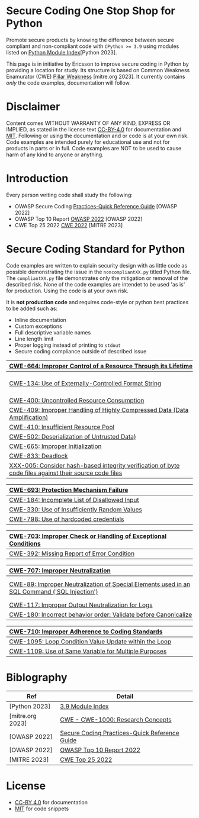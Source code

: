 # Secure Coding One Stop Shop for Python

Promote secure products by knowing the difference between secure compliant 
and non-compliant code with `CPython >= 3.9` using modules listed on 
[Python Module Index](https://docs.python.org/3.9/py-modindex.html)[Python 2023]. 

This page is in initiative by Ericsson to improve secure coding in Python by providing a location for study. Its structure is based on 
Common Weakness Enamurator (CWE) [Pillar Weakness](https://cwe.mitre.org/documents/glossary/#Pillar%20Weakness) [mitre.org 2023]. 
It currently contains *only* the code examples, documentation will follow.

# Disclaimer
Content comes WITHOUT WARRANTY OF ANY KIND, EXPRESS OR IMPLIED, as stated in the license text [CC-BY-4.0](licenses/CC-BY-4.0.txt) for documentation and [MIT](licenses/MIT.txt).
Following or using the documentation and or code is at your own risk. Code examples are intended purely for educational use and not for products in parts or in full.
Code examples are NOT to be used to cause harm of any kind to anyone or anything. 


# Introduction
Every person writing code shall study the following:

* OWASP Secure Coding [Practices-Quick Reference Guide](https://owasp.org/www-project-secure-coding-practices-quick-reference-guide/) [OWASP 2022]
* OWASP Top 10 Report [OWASP 2022](https://owasp.org/www-project-top-ten/) [OWASP 2022]
* CWE Top 25 2022 [CWE 2022](https://cwe.mitre.org/top25/archive/2022/2022_cwe_top25.html) [MITRE 2023]

# Secure Coding Standard for Python
Code examples are written to explain security design with as little code as possible demonstrating the issue in the `noncompliantXX.py` titled Python file.
The `compliantXX.py` file demonstrates only the mitigation or removal of the described risk.
None of the code examples are intendet to be used 'as is' for production. Using the code is at your own risk. 

It is **not production code** and requires code-style or python best practices to be added such as:
* Inline documentation
* Custom exceptions
* Full descriptive variable names
* Line length limit
* Proper logging instead of printing to `stdout`
* Secure coding compliance outside of described issue

|<div style="width:500px">[CWE-664: Improper Control of a Resource Through its Lifetime](https://cwe.mitre.org/data/definitions/664.html)</div>|<div style="width:120px">Prominent CVE</div>|
|:----------------------------------------------------------------|:----|
|[CWE-134: Use of Externally-Controlled Format String](CWE-664/CWE-134/.)|[CVE-2022-27177](https://www.cvedetails.com/cve/CVE-2022-27177/),<br />CVSSv3.1: **9.8**,<br />EPSS:**00.37**(01.12.2023)|
|[CWE-400: Uncontrolled Resource Consumption](CWE-664/CWE-400/.)||
|[CWE-409: Improper Handling of Highly Compressed Data (Data Amplification)](CWE-664/CWE-409/.)||
|[CWE-410: Insufficient Resource Pool](CWE-664/CWE-410/.)||
|[CWE-502: Deserialization of Untrusted Data)](CWE-664/CWE-502/.)||
|[CWE-665: Improper Initialization](CWE-664/CWE-665/.)||
|[CWE-833: Deadlock](CWE-664/CWE-833/.)||
|[XXX-005: Consider hash-based integrity verification of byte code files against their source code files](CWE-664/XXX-005/.)||

|<div style="width:500px">[CWE-693: Protection Mechanism Failure](https://cwe.mitre.org/data/definitions/693.html)</div>|<div style="width:120px">Prominent CVE</div>|
|:----------------------------------------------------------------|:----|
|[CWE-184: Incomplete List of Disallowed Input](CWE-693/CWE-184/.)||
|[CWE-330: Use of Insufficiently Random Values](CWE-693/CWE-330/.)||
|[CWE-798: Use of hardcoded credentials](CWE-693/CWE-798/.)||

|<div style="width:500px">[CWE-703: Improper Check or Handling of Exceptional Conditions](https://cwe.mitre.org/data/definitions/703.html)</div>|<div style="width:120px">Prominent CVE</div>|
|:----------------------------------------------------------------|:----|
|[CWE-392: Missing Report of Error Condition](CWE-703/CWE-392/.)||


|<div style="width:500px">[CWE-707: Improper Neutralization](https://cwe.mitre.org/data/definitions/707.html)</div>|<div style="width:120px">Prominent CVE</div>|
|:----------------------------------------------------------------|:----|
|[CWE-89: Improper Neutralization of Special Elements used in an SQL Command ('SQL Injection')](CWE-707/CWE-89/.)|[CVE-2019-8600](https://www.cvedetails.com/cve/CVE-2019-8600/),<br />CVSSv3.1: **9.8**,<br />EPSS:**01.43**(18.02.2024)|
|[CWE-117: Improper Output Neutralization for Logs](CWE-707/CWE-117/.)||
|[CWE-180: Incorrect behavior order: Validate before Canonicalize](CWE-707/CWE-180/.)||

|<div style="width:500px">[CWE-710: Improper Adherence to Coding Standards](https://cwe.mitre.org/data/definitions/710.html)</div>|<div style="width:120px">Prominent CVE</div>|
|:----------------------------------------------------------------|:----|
|[CWE-1095: Loop Condition Value Update within the Loop](CWE-710/CWE-1095/.)||
|[CWE-1109: Use of Same Variable for Multiple Purposes](CWE-710/CWE-1109/.)||




# Biblography

|Ref|Detail|
|-----|-----|
|[Python 2023]|[3.9 Module Index](https://docs.python.org/3.9/py-modindex.html)|
|[mitre.org 2023]|[CWE - CWE-1000: Research Concepts](https://cwe.mitre.org/data/definitions/1000.html)|
|[OWASP 2022]|[Secure Coding Practices-Quick Reference Guide](https://owasp.org/www-project-secure-coding-practices-quick-reference-guide/)|
|[OWASP 2022]|[OWASP Top 10 Report 2022](https://owasp.org/www-project-top-ten/)|
|[MITRE 2023]|[CWE Top 25 2022](https://cwe.mitre.org/top25/archive/2022/2022_cwe_top25.html)|


# License
* [CC-BY 4.0](licenses/CC-BY-4.0.txt) for documentation
* [MIT](licenses/MIT.txt) for code snippets
